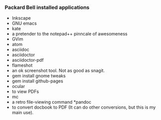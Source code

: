 ### Packard Bell installed applications
* Inkscape
* GNU emacs
* kate
 * a pretender to the notepad++ pinncale of awesomeness
 * GVim
 * atom
 * asciidoc
 * asciidoctor
 * asciidoctor-pdf
 * flameshot
  * an ok screenshot tool. Not as good as snagit.
 * gem install gnome tweaks
 * gem install github-pages
 * ocular 
  * to view PDFs
 * mc
  * a retro file-viewing command
 *pandoc
  * to convert docbook to PDF (It can do other conversions, but this is my main use).
  
  
